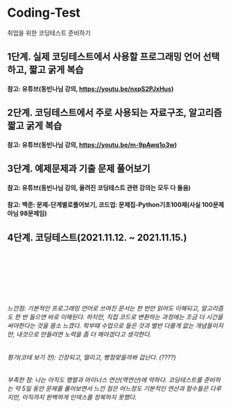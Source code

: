 # Coding-Test
취업을 위한 코딩테스트 준비하기

## 1단계. 실제 코딩테스트에서 사용할 프로그래밍 언어 선택하고, 짧고 굵게 복습

#### 참고: 유튜브(동빈나님 강의, https://youtu.be/nxpS2PJxHus)

## 2단계. 코딩테스트에서 주로 사용되는 자료구조, 알고리즘 짧고 굵게 복습

#### 참고: 유튜브(동빈나님 강의, https://youtu.be/m-9pAwq1o3w)

## 3단계. 예제문제과 기출 문제 풀어보기

#### 참고: 유튜브(동빈나님 강의, 올려진 코딩테스트 관련 강의는 모두 다 들음)

#### 참고: 백준: 문제-단계별로풀어보기, 코드업: 문제집-Python기초100제(사실 100문제 아님 98문제임)
  
## 4단계. 코딩테스트(2021.11.12. ~ 2021.11.15.)  

<br/>
<br/>
<br/>
<br/>
<br/>
<br/>

###### 느낀점: 기본적인 프로그래밍 언어로 쓰여진 문서는 한 번만 읽어도 이해되고, 알고리즘도 한 번 들으면 바로 이해된다. 하지만, 직접 코드로 변환하는 과정에는 조금 더 시간을 써야한다는 것을 몸소 느꼈다. 학부때 수업으로 들은 것과 별반 다를게 없는 개념들이지만, 내것으로 만들려면 노력을 좀 더 해야겠다고 생각한다.

###### 평가(코테 보기 전): 긴장되고, 떨리고, 빵점맞을까봐 겁난다. (????)

###### 부족한 점: 나는 아직도 행렬과 마이너스 연산(역연산)에 약하다. 코딩테스트를 준비하는 약 5일 동안 문제를 풀어보면서 느낀 점은 어느정도 기본적인 연산과 함수들은 다루지만, 아직까지 완벽하게 인덱스를 정복하지 못했다. 
